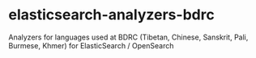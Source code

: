 # elasticsearch-analyzers-bdrc
Analyzers for languages used at BDRC (Tibetan, Chinese, Sanskrit, Pali, Burmese, Khmer) for ElasticSearch / OpenSearch
